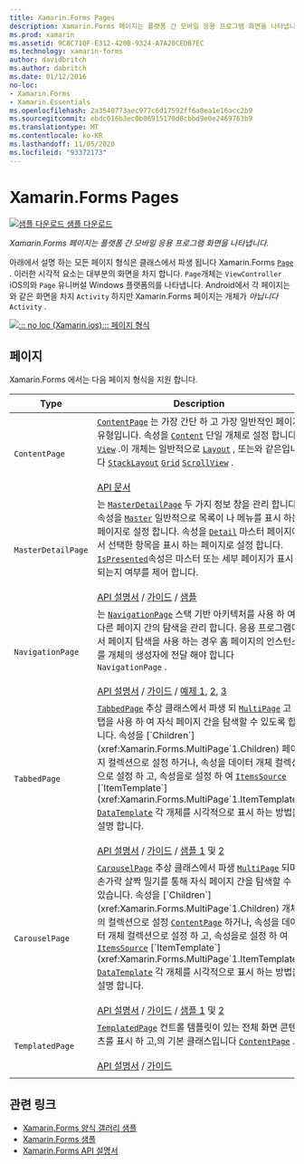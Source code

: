 ```yaml
---
title: Xamarin.Forms Pages
description: Xamarin.Forms 페이지는 플랫폼 간 모바일 응용 프로그램 화면을 나타냅니다. 이 문서에서는에 포함 된 페이지를 나열 합니다 Xamarin.Forms .
ms.prod: xamarin
ms.assetid: 9C8C710F-E312-420B-9324-A7A20CEDB7EC
ms.technology: xamarin-forms
author: davidbritch
ms.author: dabritch
ms.date: 01/12/2016
no-loc:
- Xamarin.Forms
- Xamarin.Essentials
ms.openlocfilehash: 2a3540773aec977c6d17592ff6a0ea1e16acc2b9
ms.sourcegitcommit: ebdc016b3ec0b06915170d0cbbd9e0e2469763b9
ms.translationtype: MT
ms.contentlocale: ko-KR
ms.lasthandoff: 11/05/2020
ms.locfileid: "93372173"
---
```

# <a name="no-locxamarinforms-pages"></a>Xamarin.Forms Pages

[![샘플 다운로드](~/media/shared/download.png) 샘플 다운로드](/samples/xamarin/xamarin-forms-samples/formsgallery/)

_Xamarin.Forms 페이지는 플랫폼 간 모바일 응용 프로그램 화면을 나타냅니다._

아래에서 설명 하는 모든 페이지 형식은 클래스에서 파생 됩니다 Xamarin.Forms [`Page`](xref:Xamarin.Forms.Page) . 이러한 시각적 요소는 대부분의 화면을 차지 합니다. `Page`개체는 `ViewController` iOS의와 `Page` 유니버설 Windows 플랫폼의를 나타냅니다. Android에서 각 페이지는와 같은 화면을 차지 `Activity` 하지만 Xamarin.Forms 페이지는 개체가 *아닙니다* `Activity` .

[![::: no loc (Xamarin.ios)::: 페이지 형식](pages-images/pages-sml.png)](pages-images/pages.png#lightbox "::: no loc (Xamarin.ios)::: 페이지 형식")

## <a name="pages"></a>페이지

Xamarin.Forms 에서는 다음 페이지 형식을 지원 합니다.

| Type | Description | 모양 |
| --- | --- | --- |
| `ContentPage` | [`ContentPage`](xref:Xamarin.Forms.ContentPage) 는 가장 간단 하 고 가장 일반적인 페이지 유형입니다. 속성을 [`Content`](xref:Xamarin.Forms.ContentPage.Content) 단일 개체로 설정 합니다 [`View`](views.md) .이 개체는 일반적으로 [`Layout`](layouts.md) , 또는와 같은입니다 [`StackLayout`](xref:Xamarin.Forms.StackLayout) [`Grid`](xref:Xamarin.Forms.Grid) [`ScrollView`](xref:Xamarin.Forms.ScrollView) .<br /><br />[API 문서](xref:Xamarin.Forms.ContentPage) | [![ContentPage 예제](pages-images/ContentPage.png "ContentPage 예제")](pages-images/ContentPage-Large.png#lightbox "ContentPage 예제")<br />[이 페이지](https://github.com/xamarin/xamarin-forms-samples/blob/master/FormsGallery/FormsGallery/FormsGallery/CodeExamples/ContentPageDemoPage.cs)  /  에 대 한 c # 코드 [XAML 페이지](https://github.com/xamarin/xamarin-forms-samples/blob/master/FormsGallery/FormsGallery/FormsGallery/XamlExamples/ContentPageDemoPage.xaml) |
| `MasterDetailPage` | 는 [`MasterDetailPage`](xref:Xamarin.Forms.MasterDetailPage) 두 가지 정보 창을 관리 합니다. 속성을 [`Master`](xref:Xamarin.Forms.MasterDetailPage.Master) 일반적으로 목록이 나 메뉴를 표시 하는 페이지로 설정 합니다. 속성을 [`Detail`](xref:Xamarin.Forms.MasterDetailPage.Detail) 마스터 페이지에서 선택한 항목을 표시 하는 페이지로 설정 합니다. [`IsPresented`](xref:Xamarin.Forms.MasterDetailPage.IsPresented)속성은 마스터 또는 세부 페이지가 표시 되는지 여부를 제어 합니다.<br /><br />[API 설명서](xref:Xamarin.Forms.MasterDetailPage)  /  [가이드](~/xamarin-forms/app-fundamentals/navigation/master-detail-page.md)  /  [샘플](/samples/xamarin/xamarin-forms-samples/navigation-masterdetailpage) | [![MasterDetailPage 예제](pages-images/MasterDetailPage.png "MasterDetailPage 예제")](pages-images/MasterDetailPage-Large.png#lightbox "MasterDetailPage 예제")<br />[이 페이지](https://github.com/xamarin/xamarin-forms-samples/blob/master/FormsGallery/FormsGallery/FormsGallery/CodeExamples/MasterDetailPageDemoPage.cs)  /  에 대 한 c # 코드 [코드 숨김이](https://github.com/xamarin/xamarin-forms-samples/blob/master/FormsGallery/FormsGallery/FormsGallery/XamlExamples/MasterDetailPageDemoPage.xaml.cs) 포함 된 [XAML 페이지](https://github.com/xamarin/xamarin-forms-samples/blob/master/FormsGallery/FormsGallery/FormsGallery/XamlExamples/MasterDetailPageDemoPage.xaml) |
| `NavigationPage` | 는 [`NavigationPage`](xref:Xamarin.Forms.NavigationPage) 스택 기반 아키텍처를 사용 하 여 다른 페이지 간의 탐색을 관리 합니다. 응용 프로그램에서 페이지 탐색을 사용 하는 경우 홈 페이지의 인스턴스를 개체의 생성자에 전달 해야 합니다 `NavigationPage` .<br /><br />[API 설명서](xref:Xamarin.Forms.NavigationPage)  /  [가이드](~/xamarin-forms/app-fundamentals/navigation/hierarchical.md)  /  [예제 1](/samples/xamarin/xamarin-forms-samples/navigation-hierarchical), [2](/samples/xamarin/xamarin-forms-samples/navigation-passingdata), [3](/samples/xamarin/xamarin-forms-samples/navigation-loginflow)  | [![NavigationPage 예제](pages-images/NavigationPage.png "NavigationPage 예제")](pages-images/NavigationPage-Large.png#lightbox "NavigationPage 예제")<br />[이 페이지](https://github.com/xamarin/xamarin-forms-samples/blob/master/FormsGallery/FormsGallery/FormsGallery/CodeExamples/NavigationPageDemoPage.cs)  /  에 대 한 c # 코드 [코드 = 숨김으로](https://github.com/xamarin/xamarin-forms-samples/blob/master/FormsGallery/FormsGallery/FormsGallery/XamlExamples/NavigationPageDemoPage.xaml.cs) [XAML 페이지](https://github.com/xamarin/xamarin-forms-samples/blob/master/FormsGallery/FormsGallery/FormsGallery/XamlExamples/NavigationPageDemoPage.xaml) |
| `TabbedPage` | [`TabbedPage`](xref:Xamarin.Forms.TabbedPage) 추상 클래스에서 파생 되 [`MultiPage`](xref:Xamarin.Forms.MultiPage`1) 고 탭을 사용 하 여 자식 페이지 간을 탐색할 수 있도록 합니다. 속성을 [`Children`](xref:Xamarin.Forms.MultiPage`1.Children) 페이지 컬렉션으로 설정 하거나, 속성을 데이터 개체 컬렉션으로 설정 하 고, 속성을로 설정 하 여 [`ItemsSource`](xref:Xamarin.Forms.MultiPage`1.ItemsSource) [`ItemTemplate`](xref:Xamarin.Forms.MultiPage`1.ItemTemplate) [`DataTemplate`](xref:Xamarin.Forms.DataTemplate) 각 개체를 시각적으로 표시 하는 방법을 설명 합니다.<br /><br />[API 설명서](xref:Xamarin.Forms.TabbedPage)  /  [가이드](~/xamarin-forms/app-fundamentals/navigation/tabbed-page.md)  /  [샘플 1](/samples/xamarin/xamarin-forms-samples/navigation-tabbedpage) 및 [2](/samples/xamarin/xamarin-forms-samples/navigation-tabbedpagewithnavigationpage) | [![TabbedPage 예제](pages-images/TabbedPage.png "TabbedPage 예제")](pages-images/TabbedPage-Large.png#lightbox "TabbedPage 예제")<br />[이 페이지](https://github.com/xamarin/xamarin-forms-samples/blob/master/FormsGallery/FormsGallery/FormsGallery/CodeExamples/TabbedPageDemoPage.cs)  /  에 대 한 c # 코드 [XAML 페이지](https://github.com/xamarin/xamarin-forms-samples/blob/master/FormsGallery/FormsGallery/FormsGallery/XamlExamples/TabbedPageDemoPage.xaml) |
| `CarouselPage` | [`CarouselPage`](xref:Xamarin.Forms.CarouselPage) 추상 클래스에서 파생 [`MultiPage`](xref:Xamarin.Forms.MultiPage`1) 되며 손가락 살짝 밀기를 통해 자식 페이지 간을 탐색할 수 있습니다. 속성을 [`Children`](xref:Xamarin.Forms.MultiPage`1.Children) 개체의 컬렉션으로 설정 [`ContentPage`](xref:Xamarin.Forms.ContentPage) 하거나, 속성을 데이터 개체 컬렉션으로 설정 하 고, 속성을로 설정 하 여 [`ItemsSource`](xref:Xamarin.Forms.MultiPage`1.ItemsSource) [`ItemTemplate`](xref:Xamarin.Forms.MultiPage`1.ItemTemplate) [`DataTemplate`](xref:Xamarin.Forms.DataTemplate) 각 개체를 시각적으로 표시 하는 방법을 설명 합니다.<br /><br />[API 설명서](xref:Xamarin.Forms.CarouselPage)  /  [가이드](~/xamarin-forms/app-fundamentals/navigation/carousel-page.md)  /  [샘플 1](/samples/xamarin/xamarin-forms-samples/navigation-carouselpage) 및 [2](/samples/xamarin/xamarin-forms-samples/navigation-carouselpagetemplate) | [![CarouselPage 예제](pages-images/CarouselPage.png "CarouselPage 예제")](pages-images/CarouselPage-Large.png#lightbox "CarouselPage 예제")<br />[이 페이지](https://github.com/xamarin/xamarin-forms-samples/blob/master/FormsGallery/FormsGallery/FormsGallery/CodeExamples/CarouselPageDemoPage.cs)  /  에 대 한 c # 코드 [XAML 페이지](https://github.com/xamarin/xamarin-forms-samples/blob/master/FormsGallery/FormsGallery/FormsGallery/XamlExamples/CarouselPageDemoPage.xaml) |
| `TemplatedPage` | [`TemplatedPage`](xref:Xamarin.Forms.TemplatedPage) 컨트롤 템플릿이 있는 전체 화면 콘텐츠를 표시 하 고,의 기본 클래스입니다 [`ContentPage`](xref:Xamarin.Forms.ContentPage) .<br /><br />[API 설명서](xref:Xamarin.Forms.TemplatedPage)  /  [가이드](~/xamarin-forms/app-fundamentals/templates/control-template.md) | [![TemplatedPage 예제](pages-images/TemplatedPage.png "TemplatedPage 예제")](pages-images/TemplatedPage.png "TemplatedPage 예제") |
|     |     |     |

## <a name="related-links"></a>관련 링크

- [Xamarin.Forms 양식 갤러리 샘플](/samples/xamarin/xamarin-forms-samples/formsgallery)
- [Xamarin.Forms 샘플](/samples/browse/?products=xamarin&term=Xamarin.Forms)
- [Xamarin.Forms API 설명서](/dotnet/api/xamarin.forms?view=xamarin-forms)